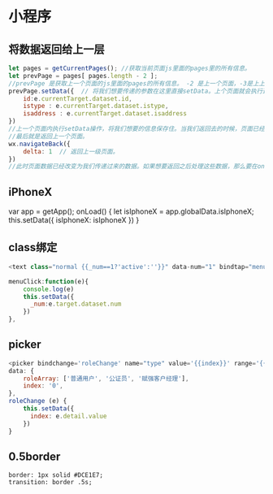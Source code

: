 # 小程序

## 将数据返回给上一层

```js
let pages = getCurrentPages(); //获取当前页面js里面的pages里的所有信息。
let prevPage = pages[ pages.length - 2 ];  
//prevPage 是获取上一个页面的js里面的pages的所有信息。 -2 是上一个页面，-3是上上个页面以此类推。
prevPage.setData({  // 将我们想要传递的参数在这里直接setData。上个页面就会执行这里的操作。
    id:e.currentTarget.dataset.id,
    istype : e.currentTarget.dataset.istype,
    isaddress : e.currentTarget.dataset.isaddress
})
//上一个页面内执行setData操作，将我们想要的信息保存住。当我们返回去的时候，页面已经处理完毕。
//最后就是返回上一个页面。
wx.navigateBack({
    delta: 1  // 返回上一级页面。
})
//此时页面数据已经改变为我们传递过来的数据。如果想要返回之后处理这些数据，那么要在onShow函数里执行，因为我们执行的是返回，所以不会触发onLoad函数，所以我们要在onShow里执行我们想要使用的函数
```

## iPhoneX

var app = getApp();
onLoad() {
    let isIphoneX = app.globalData.isIphoneX;
    this.setData({
        isIphoneX: isIphoneX
    })
}

## class绑定

```js
<text class="normal {{_num==1?'active':''}}" data-num="1" bindtap="menuClick">普通用户</text>

menuClick:function(e){
    console.log(e)
    this.setData({
      _num:e.target.dataset.num
    })
},
```

## picker

```js
<picker bindchange='roleChange' name="type" value='{{index}}' range='{{roleArray}}'>
data: {
    roleArray: ['普通用户', '公证员', '赋强客户经理'],
    index: '0',
},
roleChange (e) {
    this.setData({
      index: e.detail.value
    })
}
```

## 0.5border

``` less
border: 1px solid #DCE1E7;
transition: border .5s;
```
